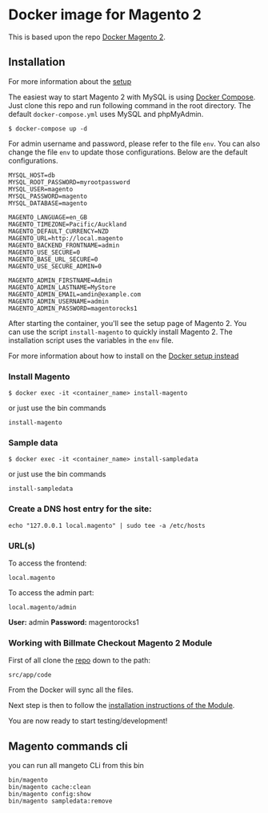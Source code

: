 # Docker image for Magento 2

This is based upon the repo [Docker Magento 2](https://github.com/rhinos-dubai/docker-magento2/).

## Installation

For more information about the [setup](https://github.com/rhinos-dubai/docker-magento2/blob/master/README.md)

The easiest way to start Magento 2 with MySQL is using [Docker Compose](https://docs.docker.com/compose/). Just clone this repo and run following command in the root directory. The default `docker-compose.yml` uses MySQL and phpMyAdmin.

~~~
$ docker-compose up -d
~~~

For admin username and password, please refer to the file `env`. You can also change the file `env` to update those configurations. Below are the default configurations.

~~~
MYSQL_HOST=db
MYSQL_ROOT_PASSWORD=myrootpassword
MYSQL_USER=magento
MYSQL_PASSWORD=magento
MYSQL_DATABASE=magento

MAGENTO_LANGUAGE=en_GB
MAGENTO_TIMEZONE=Pacific/Auckland
MAGENTO_DEFAULT_CURRENCY=NZD
MAGENTO_URL=http://local.magento
MAGENTO_BACKEND_FRONTNAME=admin
MAGENTO_USE_SECURE=0
MAGENTO_BASE_URL_SECURE=0
MAGENTO_USE_SECURE_ADMIN=0

MAGENTO_ADMIN_FIRSTNAME=Admin
MAGENTO_ADMIN_LASTNAME=MyStore
MAGENTO_ADMIN_EMAIL=amdin@example.com
MAGENTO_ADMIN_USERNAME=admin
MAGENTO_ADMIN_PASSWORD=magentorocks1
~~~

After starting the container, you'll see the setup page of Magento 2. You can use the script `install-magento` to quickly install Magento 2. The installation script uses the variables in the `env` file.

For more information about how to install on the [Docker setup instead](https://magento.stackexchange.com/questions/268094/how-to-setup-development-environment-for-magento-2-with-docker)

### Install Magento 

~~~
$ docker exec -it <container_name> install-magento
~~~

or just use the bin commands 

~~~
install-magento
~~~

### Sample data

~~~
$ docker exec -it <container_name> install-sampledata
~~~

or just use the bin commands 

~~~
install-sampledata
~~~

### Create a DNS host entry for the site:

~~~
echo "127.0.0.1 local.magento" | sudo tee -a /etc/hosts
~~~

### URL(s)

To access the frontend:
~~~
local.magento
~~~

To access the admin part:
~~~
local.magento/admin
~~~

**User:** admin
**Password:** magentorocks1

### Working with Billmate Checkout Magento 2 Module

First of all clone the [repo](https://github.com/Billmate/magento-2-billmate-checkout) down to the path:
~~~
src/app/code
~~~

From the Docker will sync all the files. 

Next step is then to follow the [installation instructions of the Module](https://github.com/Billmate/magento-2-billmate-checkout/blob/master/README.md#code-package).

You are now ready to start testing/development! 

## Magento commands cli 
you can run all mangeto CLi from this bin 

~~~
bin/magento
bin/magento cache:clean 
bin/magento config:show 
bin/magento sampledata:remove
~~~